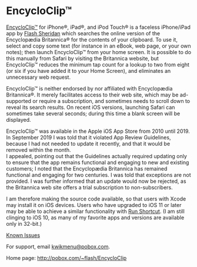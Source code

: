 # EncycloClip™

[EncycloClip™](http://itunes.apple.com/app/encycloclip/id368747595?mt=8)
for iPhone®, iPad®, and iPod Touch® is a faceless iPhone/iPad app by
[Flash Sheridan](http://pobox.com/~flash) which searches the online
version of the Encyclopædia Britannica® for the contents of your
clipboard. To use it, select and copy some text (for instance in an
eBook, web page, or your own notes); then launch EncycloClip™ from your
home screen. It is possible to do this manually from Safari by visiting
the Britannica website, but EncycloClip™ reduces the minimum tap count for
a lookup to two from eight (or six if you have added it to your Home
Screen), and eliminates an unnecessary web request.

EncycloClip™ is neither endorsed by nor affiliated with Encyclopædia
Britannica®. It merely facilitates access to their web site, which may be 
ad-supported or require a subscription,
and sometimes needs to scroll down to reveal its search
results. On recent iOS versions, launching Safari can sometimes take
several seconds; during this time a blank screen will be displayed.

EncycloClip™ was available in the Apple iOS App Store from 2010 until 2019.
In September 2019 I was told that it violated App Review Guidelines, because 
I had not needed to update it recently, and that it would be removed within the month.  
I appealed, pointing out that the Guidelines actually required updating only to ensure 
that the app remains functional and engaging to new and existing customers; I noted that
the Encyclopædia Britannica has remained functional and engaging for two centuries.
I was told that exceptions are not provided.  I was further informed that an update would 
now be rejected, as the Britannica web site offers a trial subscription to non-subscribers.

I am therefore making the source code available, so that users with Xcode may install it on iOS devices.
Users who have upgraded to iOS 11 or later may be able to achieve a similar functionality with 
<a href="https://routinehub.co/shortcut/2905">Run Shortcut</a>.  (I am still clinging to iOS 10, as
many of my favorite apps and versions are available only in 32-bit.)

[Known
Issues](http://pobox.com/~flash/EncycloClip/EncycloClip_Known_Issues.txt)

For support, email <kwikmenu@pobox.com>.

<span class="small">Home page:
<http://pobox.com/~flash/EncycloClip></span>
